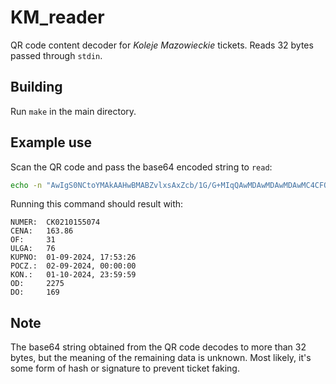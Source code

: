 # KM_reader
QR code content decoder for *Koleje Mazowieckie* tickets. Reads 32 bytes passed through `stdin`.

## Building
Run `make` in the main directory.

## Example use
Scan the QR code and pass the base64 encoded string to `read`:
```bash
echo -n "AwIgS0NCtoYMAkAAHwBMABZvlxsAxZcb/1G/G+MIqQAwMDAwMDAwMDAwMC4CFQDNMsZglOkHejIUGWVZekHqkl9xswIVAJhDtEW94KCZ4y33Ybjwx32AE0mY" | base64 -d | ./read
```

Running this command should result with:

```text
NUMER:	CK0210155074
CENA:	163.86
OF:     31
ULGA:	76
KUPNO:	01-09-2024, 17:53:26
POCZ.:	02-09-2024, 00:00:00
KON.:	01-10-2024, 23:59:59
OD:     2275
DO:     169
```

## Note
The base64 string obtained from the QR code decodes to more than 32 bytes, but the meaning of the remaining data is unknown. Most likely, it's some form of hash or signature to prevent ticket faking.
